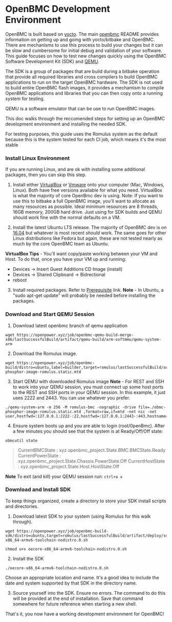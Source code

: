# OpenBMC Development Environment

OpenBMC is built based on [yocto](https://www.yoctoproject.org/). The main
[openbmc](https://github.com/openbmc/openbmc) README provides information on
getting up and going with yocto/bitbake and OpenBMC. There are mechanisms to
use this process to build your changes but it can be slow and cumbersome for
initial debug and validation of your software. This guide focuses on how to
test new changes quickly using the OpenBMC Software Development Kit (SDK)
and [QEMU](https://www.qemu.org/).

The SDK is a group of packages that are build during a bitbake operation that
provide all required libraries and cross compilers to build OpenBMC applications
to run on the target OpenBMC hardware. The SDK is not used to build entire
OpenBMC flash images, it provides a mechamism to compile OpenBMC applications
and libraries that you can then copy onto a running system for testing.

QEMU is a software emulator that can be use to run OpenBMC images.

This doc walks through the reccomended steps for setting up an OpenBMC
development environment and installing the needed SDK.

For testing purposes, this guide uses the Romulus system as the default because
this is the system tested for each CI job, which means it's the most stable

### Install Linux Environment

If you are running Linux, and are ok with installing some additional packages,
then you can skip this step.

1. Install either [VirtualBox](https://www.virtualbox.org/wiki/Downloads) or
[Vmware](https://www.vmware.com/products/workstation-player/workstation-player-evaluation.html)
onto your computer (Mac, Windows, Linux). Both have free versions available
for what you need. VirtualBox is what the majority of core OpenBmc dev is using.
Note: If you want to use this to bitbake a full OpenBMC image, you'll want to
allocate as many resources as possible. Ideal minimum resources are 8 threads,
16GB memory, 200GB hard drive. Just using for SDK builds and QEMU should work
fine with the normal defaults on a VM.

2. Install the latest Ubuntu LTS release. The majority of OpenBMC dev is on
[16.04](http://releases.ubuntu.com/16.04/) but whatever is most recent *should*
work. The same goes for other Linux distributions like Fedora but again, these
are not tested nearly as much by the core OpenBMC team as Ubuntu.

  **VirtualBox Tips** - You'll want copy/paste working between your VM and Host.
To do that, once you have your VM up and running:
  - Devices -> Insert Guest Additions CD Image (install)
  - Devices -> Shared Clipboard -> Bidrectional
  - reboot
  
3. Install required packages. Refer to [Prerequisite](https://github.com/openbmc/openbmc/blob/master/README.md#1-prerequisite)
link.
  **Note** - In Ubuntu, a "sudo apt-get update" will probably be needed before
  installing the packages.

### Download and Start QEMU Session

1. Download latest openbmc branch of qemu application

```
wget https://openpower.xyz/job/openbmc-qemu-build-merge-x86/lastSuccessfulBuild/artifact/qemu-build/arm-softmmu/qemu-system-arm
```

2. Download the Romulus image.
```
wget https://openpower.xyz/job/openbmc-build/distro=ubuntu,label=builder,target=romulus/lastSuccessfulBuild/artifact/deploy/images/romulus/obmc-phosphor-image-romulus.static.mtd
```

3. Start QEMU with downloaded Romulus image
  **Note** - For REST and SSH to work into your QEMU session, you must
  connect up some host ports to the REST and SSH ports in your QEMU session.
  In this example, it just uses 2222 and 2443. You can use whatever you prefer.
```
./qemu-system-arm -m 256 -M romulus-bmc -nographic -drive file=./obmc-phosphor-image-romulus.static.mtd ,format=raw,if=mtd -net nic -net user,hostfwd=:127.0.0.1:2222-:22,hostfwd=:127.0.0.1:2443-:443,hostname=qemu
```

4. Ensure system boots up and you are able to login (root/0penBmc). After a few
minutes you should see that the system is at Ready/Off/Off state:

  ```obmcutil state```

> CurrentBMCState     : xyz.openbmc_project.State.BMC.BMCState.Ready
> CurrentPowerState   : xyz.openbmc_project.State.Chassis.PowerState.Off
> CurrentHostState    : xyz.openbmc_project.State.Host.HostState.Off

  **Note** To exit (and kill) your QEMU session run:
  ```ctrl+a x```

### Download and Install SDK

To keep things organized, create a directory to store your SDK install scripts
and directories.

1. Download latest SDK to your system (using Romulus for this walk through).
```
wget https://openpower.xyz/job/openbmc-build-sdk/distro=ubuntu,target=romulus/lastSuccessfulBuild/artifact/deploy/sdk/oecore-x86_64-armv6-toolchain-nodistro.0.sh

chmod u+x oecore-x86_64-armv6-toolchain-nodistro.0.sh
```

2. Install the SDK

```
./oecore-x86_64-armv6-toolchain-nodistro.0.sh
```

  Choose an appropriate location and name. It's a good idea to include the date
and system supported by that SDK in the directory name.

3. Source yourself into the SDK. Ensure no errors. The command to do this will
be provided at the end of installation. Save that command somewhere for
future reference when starting a new shell.

That's it, you now have a working development environment for OpenBMC!